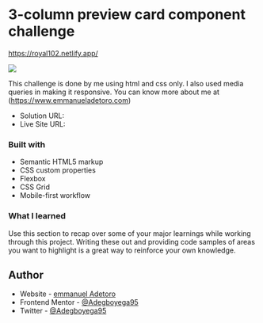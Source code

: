 # 3-column preview card component challenge

https://royal102.netlify.app/

![](design/3-column-preview-card-component.png)

This challenge is done by me using html and css only. I also used media queries in making it responsive. You can know more about me at (https://www.emmanueladetoro.com)

- Solution URL: [](https://royal102.netlify.app/)
- Live Site URL: [](https://royal102.netlify.app/)

### Built with

- Semantic HTML5 markup
- CSS custom properties
- Flexbox
- CSS Grid
- Mobile-first workflow

### What I learned

Use this section to recap over some of your major learnings while working through this project. Writing these out and providing code samples of areas you want to highlight is a great way to reinforce your own knowledge.



## Author

- Website - [emmanuel Adetoro](https://www.emmanueladetoro.com)
- Frontend Mentor - [@Adegboyega95](https://www.frontendmentor.io/profile/Adegboyega95)
- Twitter - [@Adegboyega95](https://www.twitter.com/Adegboyega95)
